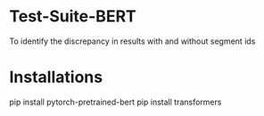 # Test-Suite-BERT
To identify the discrepancy in results with and without segment ids 
# Installations
pip install pytorch-pretrained-bert
pip install transformers
